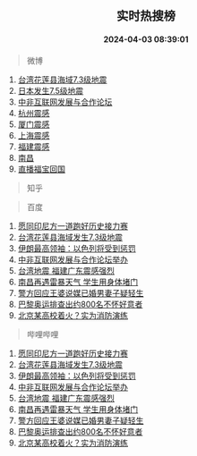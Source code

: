 <div align="center"><h2>实时热搜榜</h2><h4>2024-04-03 08:39:01</h4></div>

> 微博  

1. [台湾花莲县海域7.3级地震](https://s.weibo.com/weibo?q=%E5%8F%B0%E6%B9%BE%E8%8A%B1%E8%8E%B2%E5%8E%BF%E6%B5%B7%E5%9F%9F7.3%E7%BA%A7%E5%9C%B0%E9%9C%87&t=31&band_rank=1&Refer=top)<br />
2. [日本发生7.5级地震](https://s.weibo.com/weibo?q=%23%E6%97%A5%E6%9C%AC%E5%8F%91%E7%94%9F7.5%E7%BA%A7%E5%9C%B0%E9%9C%87%23&t=31&band_rank=2&Refer=top)<br />
3. [中非互联网发展与合作论坛](https://s.weibo.com/weibo?q=%23%E4%B8%AD%E9%9D%9E%E4%BA%92%E8%81%94%E7%BD%91%E5%8F%91%E5%B1%95%E4%B8%8E%E5%90%88%E4%BD%9C%E8%AE%BA%E5%9D%9B%23&t=31&band_rank=3&Refer=top)<br />
4. [杭州震感](https://s.weibo.com/weibo?q=%23%E6%9D%AD%E5%B7%9E%E9%9C%87%E6%84%9F%23&t=31&band_rank=4&Refer=top)<br />
5. [厦门震感](https://s.weibo.com/weibo?q=%23%E5%8E%A6%E9%97%A8%E9%9C%87%E6%84%9F%23&t=31&band_rank=5&Refer=top)<br />
6. [上海震感](https://s.weibo.com/weibo?q=%E4%B8%8A%E6%B5%B7%E9%9C%87%E6%84%9F&t=31&band_rank=6&Refer=top)<br />
7. [福建震感](https://s.weibo.com/weibo?q=%23%E7%A6%8F%E5%BB%BA%E9%9C%87%E6%84%9F%23&t=31&band_rank=7&Refer=top)<br />
8. [南昌](https://s.weibo.com/weibo?q=%E5%8D%97%E6%98%8C&t=31&band_rank=8&Refer=top)<br />
9. [直播福宝回国](https://s.weibo.com/weibo?q=%23%E7%9B%B4%E6%92%AD%E7%A6%8F%E5%AE%9D%E5%9B%9E%E5%9B%BD%23&t=31&band_rank=9&Refer=top)<br />

> 知乎  


> 百度  

1. [愿同印尼方一道跑好历史接力赛](https://www.baidu.com/s?wd=%E6%84%BF%E5%90%8C%E5%8D%B0%E5%B0%BC%E6%96%B9%E4%B8%80%E9%81%93%E8%B7%91%E5%A5%BD%E5%8E%86%E5%8F%B2%E6%8E%A5%E5%8A%9B%E8%B5%9B&sa=fyb_news&rsv_dl=fyb_news)<br />
2. [台湾花莲县海域发生7.3级地震](https://www.baidu.com/s?wd=%E5%8F%B0%E6%B9%BE%E8%8A%B1%E8%8E%B2%E5%8E%BF%E6%B5%B7%E5%9F%9F%E5%8F%91%E7%94%9F7.3%E7%BA%A7%E5%9C%B0%E9%9C%87&sa=fyb_news&rsv_dl=fyb_news)<br />
3. [伊朗最高领袖：以色列将受到惩罚](https://www.baidu.com/s?wd=%E4%BC%8A%E6%9C%97%E6%9C%80%E9%AB%98%E9%A2%86%E8%A2%96%EF%BC%9A%E4%BB%A5%E8%89%B2%E5%88%97%E5%B0%86%E5%8F%97%E5%88%B0%E6%83%A9%E7%BD%9A&sa=fyb_news&rsv_dl=fyb_news)<br />
4. [中非互联网发展与合作论坛举办](https://www.baidu.com/s?wd=%E4%B8%AD%E9%9D%9E%E4%BA%92%E8%81%94%E7%BD%91%E5%8F%91%E5%B1%95%E4%B8%8E%E5%90%88%E4%BD%9C%E8%AE%BA%E5%9D%9B%E4%B8%BE%E5%8A%9E&sa=fyb_news&rsv_dl=fyb_news)<br />
5. [台湾地震 福建广东震感强烈](https://www.baidu.com/s?wd=%E5%8F%B0%E6%B9%BE%E5%9C%B0%E9%9C%87+%E7%A6%8F%E5%BB%BA%E5%B9%BF%E4%B8%9C%E9%9C%87%E6%84%9F%E5%BC%BA%E7%83%88&sa=fyb_news&rsv_dl=fyb_news)<br />
6. [南昌再遇雷暴天气 学生用身体堵门](https://www.baidu.com/s?wd=%E5%8D%97%E6%98%8C%E5%86%8D%E9%81%87%E9%9B%B7%E6%9A%B4%E5%A4%A9%E6%B0%94+%E5%AD%A6%E7%94%9F%E7%94%A8%E8%BA%AB%E4%BD%93%E5%A0%B5%E9%97%A8&sa=fyb_news&rsv_dl=fyb_news)<br />
7. [警方回应王婆说媒已婚男妻子疑轻生](https://www.baidu.com/s?wd=%E8%AD%A6%E6%96%B9%E5%9B%9E%E5%BA%94%E7%8E%8B%E5%A9%86%E8%AF%B4%E5%AA%92%E5%B7%B2%E5%A9%9A%E7%94%B7%E5%A6%BB%E5%AD%90%E7%96%91%E8%BD%BB%E7%94%9F&sa=fyb_news&rsv_dl=fyb_news)<br />
8. [巴黎奥运排查出约800名不怀好意者](https://www.baidu.com/s?wd=%E5%B7%B4%E9%BB%8E%E5%A5%A5%E8%BF%90%E6%8E%92%E6%9F%A5%E5%87%BA%E7%BA%A6800%E5%90%8D%E4%B8%8D%E6%80%80%E5%A5%BD%E6%84%8F%E8%80%85&sa=fyb_news&rsv_dl=fyb_news)<br />
9. [北京某高校着火？实为消防演练](https://www.baidu.com/s?wd=%E5%8C%97%E4%BA%AC%E6%9F%90%E9%AB%98%E6%A0%A1%E7%9D%80%E7%81%AB%EF%BC%9F%E5%AE%9E%E4%B8%BA%E6%B6%88%E9%98%B2%E6%BC%94%E7%BB%83&sa=fyb_news&rsv_dl=fyb_news)<br />

> 哔哩哔哩  

1. [愿同印尼方一道跑好历史接力赛](https://www.baidu.com/s?wd=%E6%84%BF%E5%90%8C%E5%8D%B0%E5%B0%BC%E6%96%B9%E4%B8%80%E9%81%93%E8%B7%91%E5%A5%BD%E5%8E%86%E5%8F%B2%E6%8E%A5%E5%8A%9B%E8%B5%9B&sa=fyb_news&rsv_dl=fyb_news)<br />
2. [台湾花莲县海域发生7.3级地震](https://www.baidu.com/s?wd=%E5%8F%B0%E6%B9%BE%E8%8A%B1%E8%8E%B2%E5%8E%BF%E6%B5%B7%E5%9F%9F%E5%8F%91%E7%94%9F7.3%E7%BA%A7%E5%9C%B0%E9%9C%87&sa=fyb_news&rsv_dl=fyb_news)<br />
3. [伊朗最高领袖：以色列将受到惩罚](https://www.baidu.com/s?wd=%E4%BC%8A%E6%9C%97%E6%9C%80%E9%AB%98%E9%A2%86%E8%A2%96%EF%BC%9A%E4%BB%A5%E8%89%B2%E5%88%97%E5%B0%86%E5%8F%97%E5%88%B0%E6%83%A9%E7%BD%9A&sa=fyb_news&rsv_dl=fyb_news)<br />
4. [中非互联网发展与合作论坛举办](https://www.baidu.com/s?wd=%E4%B8%AD%E9%9D%9E%E4%BA%92%E8%81%94%E7%BD%91%E5%8F%91%E5%B1%95%E4%B8%8E%E5%90%88%E4%BD%9C%E8%AE%BA%E5%9D%9B%E4%B8%BE%E5%8A%9E&sa=fyb_news&rsv_dl=fyb_news)<br />
5. [台湾地震 福建广东震感强烈](https://www.baidu.com/s?wd=%E5%8F%B0%E6%B9%BE%E5%9C%B0%E9%9C%87+%E7%A6%8F%E5%BB%BA%E5%B9%BF%E4%B8%9C%E9%9C%87%E6%84%9F%E5%BC%BA%E7%83%88&sa=fyb_news&rsv_dl=fyb_news)<br />
6. [南昌再遇雷暴天气 学生用身体堵门](https://www.baidu.com/s?wd=%E5%8D%97%E6%98%8C%E5%86%8D%E9%81%87%E9%9B%B7%E6%9A%B4%E5%A4%A9%E6%B0%94+%E5%AD%A6%E7%94%9F%E7%94%A8%E8%BA%AB%E4%BD%93%E5%A0%B5%E9%97%A8&sa=fyb_news&rsv_dl=fyb_news)<br />
7. [警方回应王婆说媒已婚男妻子疑轻生](https://www.baidu.com/s?wd=%E8%AD%A6%E6%96%B9%E5%9B%9E%E5%BA%94%E7%8E%8B%E5%A9%86%E8%AF%B4%E5%AA%92%E5%B7%B2%E5%A9%9A%E7%94%B7%E5%A6%BB%E5%AD%90%E7%96%91%E8%BD%BB%E7%94%9F&sa=fyb_news&rsv_dl=fyb_news)<br />
8. [巴黎奥运排查出约800名不怀好意者](https://www.baidu.com/s?wd=%E5%B7%B4%E9%BB%8E%E5%A5%A5%E8%BF%90%E6%8E%92%E6%9F%A5%E5%87%BA%E7%BA%A6800%E5%90%8D%E4%B8%8D%E6%80%80%E5%A5%BD%E6%84%8F%E8%80%85&sa=fyb_news&rsv_dl=fyb_news)<br />
9. [北京某高校着火？实为消防演练](https://www.baidu.com/s?wd=%E5%8C%97%E4%BA%AC%E6%9F%90%E9%AB%98%E6%A0%A1%E7%9D%80%E7%81%AB%EF%BC%9F%E5%AE%9E%E4%B8%BA%E6%B6%88%E9%98%B2%E6%BC%94%E7%BB%83&sa=fyb_news&rsv_dl=fyb_news)<br />
